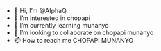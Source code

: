 - 👋 Hi, I’m @AIphaQ
- 👀 I’m interested in chopapi
- 🌱 I’m currently learning munanyo
- 💞️ I’m looking to collaborate on chopapi munanyo
- 📫 How to reach me CHOPAPI MUNANYO

<!---
AIphaQ/AIphaQ is a ✨ special ✨ repository because its `README.md` (this file) appears on your GitHub profile.
You can click the Preview link to take a look at your changes.
--->
